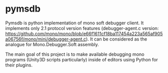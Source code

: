 pymsdb
======

Pymsdb is python implementation of mono soft debugger client. It implements only 2.1 protocol version features (debugger-agent.c version: https://github.com/mono/mono/blob/e66f1611cf18ba117454a223a565af905a06756f/mono/mini/debugger-agent.c). It can be considered as the analogue for Mono.Debugger.Soft assembly.

The main goal of this project is to make available debugging mono programs (Unity3D scripts particularly) inside of editors using Python for their plugins.